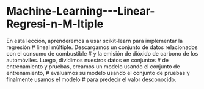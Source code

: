 # Machine-Learning---Linear-Regresi-n-M-ltiple
En esta lección, aprenderemos a usar scikit-learn para implementar la regresión  # lineal múltiple. Descargamos un conjunto de datos relacionados con el consumo de combustible  # y la emisión de dióxido de carbono de los automóviles. Luego, dividimos nuestros datos en conjuntos  # de entrenamiento y pruebas, creamos un modelo usando el conjunto de entrenamiento,  # evaluamos su modelo usando el conjunto de pruebas y finalmente usamos el modelo  # para predecir el valor desconocido.
